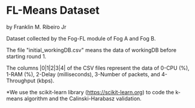 # FL-Means Dataset
by Franklin M. Ribeiro Jr

Dataset collected by the Fog-FL module of Fog A and Fog B.

The file "initial_workingDB.csv" means the data of workingDB before starting round 1.

The columns |0|1|2|3|4| of the CSV files represent the data of 0-CPU (%), 1-RAM (%), 2-Delay (milliseconds), 3-Number of packets, and 4-Throughput (kbps).




*We use the scikit-learn library (https://scikit-learn.org) to code the k-means algorithm and the Calinski-Harabasz validation.
